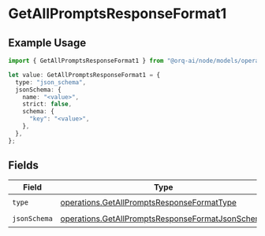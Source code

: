 # GetAllPromptsResponseFormat1

## Example Usage

```typescript
import { GetAllPromptsResponseFormat1 } from "@orq-ai/node/models/operations";

let value: GetAllPromptsResponseFormat1 = {
  type: "json_schema",
  jsonSchema: {
    name: "<value>",
    strict: false,
    schema: {
      "key": "<value>",
    },
  },
};
```

## Fields

| Field                                                                                                                | Type                                                                                                                 | Required                                                                                                             | Description                                                                                                          |
| -------------------------------------------------------------------------------------------------------------------- | -------------------------------------------------------------------------------------------------------------------- | -------------------------------------------------------------------------------------------------------------------- | -------------------------------------------------------------------------------------------------------------------- |
| `type`                                                                                                               | [operations.GetAllPromptsResponseFormatType](../../models/operations/getallpromptsresponseformattype.md)             | :heavy_check_mark:                                                                                                   | N/A                                                                                                                  |
| `jsonSchema`                                                                                                         | [operations.GetAllPromptsResponseFormatJsonSchema](../../models/operations/getallpromptsresponseformatjsonschema.md) | :heavy_check_mark:                                                                                                   | N/A                                                                                                                  |